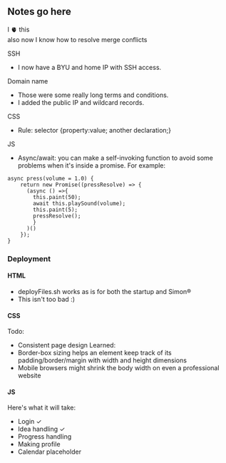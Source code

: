 ## Notes go here
I 🫀 this  
also now I know how to resolve merge conflicts

SSH
- I now have a BYU and home IP with SSH access.

Domain name
- Those were some really long terms and conditions.
- I added the public IP and wildcard records.

CSS
- Rule: selector {property:value; another declaration;}

JS
- Async/await: you can make a self-invoking function to avoid some problems when it's inside a promise.
For example:
```
async press(volume = 1.0) {
    return new Promise((pressResolve) => {
      (async () =>{
        this.paint(50);
        await this.playSound(volume);
        this.paint(5);
        pressResolve();
        }
      )()
    });
}
```

### Deployment
#### HTML
- deployFiles.sh works as is for both the startup and Simon&reg;
- This isn't too bad :)
#### CSS
Todo:
- Consistent page design
Learned:
- Border-box sizing helps an element keep track of its padding/border/margin with width and height dimensions
- Mobile browsers might shrink the body width on even a professional website
#### JS
Here's what it will take:
- Login &#x2713;
- Idea handling &#x2713;
- Progress handling
- Making profile
- Calendar placeholder
